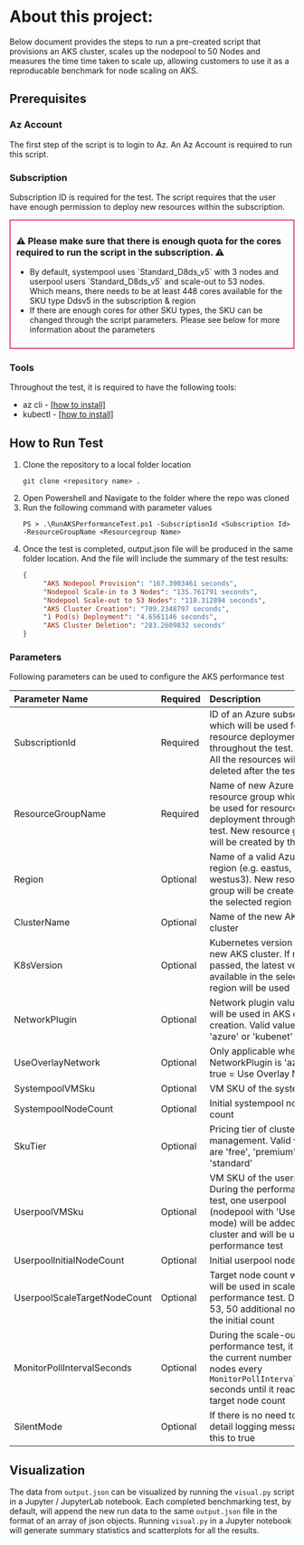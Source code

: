 # About this project:
Below document provides the steps to run a pre-created script that provisions an AKS cluster, scales up the nodepool to 50 Nodes and measures the time time taken to scale up, allowing customers to use it as a reproducable benchmark for node scaling on AKS.

## Prerequisites
### Az Account
The first step of the script is to login to Az. An Az Account is required to run this script. 
### Subscription
Subscription ID is required for the test. The script requires that the user have enough permission to deploy new resources within the subscription. 
<div style="padding: 10px; border: 2px solid #df4577;">
   <p style="font-weight:bold; font-size: 16px">⚠️ Please make sure that there is enough quota for the cores required to run the script in the subscription. ⚠️</p>
   <ul>
      <li> By default, systempool uses `Standard_D8ds_v5` with 3 nodes and userpool users `Standard_D8ds_v5` and scale-out to 53 nodes. Which means, there needs to be at least 448 cores available for the SKU type Ddsv5 in the subscription & region
      <li> If there are enough cores for other SKU types, the SKU can be changed through the script parameters. Please see below for more information about the parameters</li>
   </ul>
</div>

### Tools
Throughout the test, it is required to have the following tools:
- az cli - [[how to install]](https://learn.microsoft.com/en-us/cli/azure/install-azure-cli-windows?tabs=azure-cli)
- kubectl - [[how to install]](https://kubernetes.io/docs/tasks/tools/install-kubectl-windows/)

## How to Run Test
1. Clone the repository to a local folder location
   ```
   git clone <repository name> . 
   ```
2. Open Powershell and Navigate to the folder where the repo was cloned
3. Run the following command with parameter values
   ```
   PS > .\RunAKSPerformanceTest.ps1 -SubscriptionId <Subscription Id> -ResourceGroupName <Resourcegroup Name>
   ```
4. Once the test is completed, output.json file will be produced in the same folder location. And the file will include the summary of the test results:
   ```json
   {
        "AKS Nodepool Provision": "167.3903461 seconds",
        "Nodepool Scale-in to 3 Nodes": "135.761791 seconds",
        "Nodepool Scale-out to 53 Nodes": "118.312894 seconds",
        "AKS Cluster Creation": "709.2348797 seconds",
        "1 Pod(s) Deployment": "4.6561146 seconds",
        "AKS Cluster Deletion": "283.2609832 seconds"
   }
   ```

### Parameters
Following parameters can be used to configure the AKS performance test

| Parameter Name | Required | Description | Default |
|:---------------|:---------|:------------|:-------:|
| SubscriptionId | Required | ID of an Azure subscription which will be used for resource deployment throughout the test. (Note: All the resources will be deleted after the test) ||
| ResourceGroupName | Required | Name of new Azure resource group which will be used for resource deployment throughout the test. New resource group will be created by this value ||
| Region | Optional | Name of a valid Azure region (e.g. eastus, westus3). New resource group will be created under the selected region | eastus |
| ClusterName | Optional | Name of the new AKS cluster | perfTestCluster |
| K8sVersion | Optional | Kubernetes version of the new AKS cluster. If not passed, the latest version available in the selected region will be used | |
| NetworkPlugin | Optional | Network plugin value which will be used in AKS cluster creation. Valid values are 'azure' or 'kubenet' | azure |
| UseOverlayNetwork | Optional | Only applicable when NetworkPlugin is 'azure'. true = Use Overlay Network | true |
| SystempoolVMSku | Optional | VM SKU of the systempool | Standard_D8ds_v5 |
| SystempoolNodeCount | Optional | Initial systempool node count | 3 |
| SkuTier | Optional | Pricing tier of cluster management. Valid values are 'free', 'premium', or 'standard' | standard |
| UserpoolVMSku | Optional | VM SKU of the userpool. During the performance test, one userpool (nodepool with 'User' mode) will be added to the cluster and will be used for performance test | Standard_D8ds_v5 |
| UserpoolInitialNodeCount | Optional | Initial userpool node count | 3 |
| UserpoolScaleTargetNodeCount | Optional | Target node count which will be used in scale-out performance test. Default is 53, 50 additional node to the initial count | 53 |
| MonitorPollIntervalSeconds | Optional | During the scale-out performance test, it checks the current number of the nodes every `MonitorPollIntervalSeconds` seconds until it reaches the target node count | 5 |
| SilentMode | Optional | If there is no need to see detail logging message, set this to true | false |

## Visualization
The data from `output.json` can be visualized by running the `visual.py` script in a Jupyter / JupyterLab notebook. Each completed benchmarking test, by default, will append the new run data to the same `output.json` file in the format of an array of json objects. Running `visual.py` in a Jupyter notebook will generate summary statistics and scatterplots for all the results.

